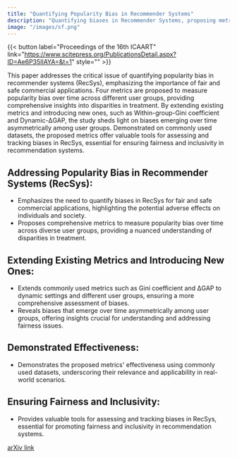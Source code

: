 ```yaml
---
title: "Quantifying Popularity Bias in Recommender Systems"
description: "Quantifying biases in Recommender Systems, proposing metrics to address fairness, demonstrated effectiveness on diverse datasets."
image: "/images/sf.png"
---
```


{{< button label="Proceedings of the 16th ICAART" link="https://www.scitepress.org/PublicationsDetail.aspx?ID=Ae6P35lIAYA=&t=1" style="" >}}

This paper addresses the critical issue of quantifying popularity bias in recommender systems (RecSys), emphasizing the importance of fair and safe commercial applications. Four metrics are proposed to measure popularity bias over time across different user groups, providing comprehensive insights into disparities in treatment. By extending existing metrics and introducing new ones, such as Within-group-Gini coefficient and Dynamic-ΔGAP, the study sheds light on biases emerging over time asymmetrically among user groups. Demonstrated on commonly used datasets, the proposed metrics offer valuable tools for assessing and tracking biases in RecSys, essential for ensuring fairness and inclusivity in recommendation systems.

## Addressing Popularity Bias in Recommender Systems (RecSys):

- Emphasizes the need to quantify biases in RecSys for fair and safe commercial applications, highlighting the potential adverse effects on individuals and society.
- Proposes comprehensive metrics to measure popularity bias over time across diverse user groups, providing a nuanced understanding of disparities in treatment.

## Extending Existing Metrics and Introducing New Ones:

- Extends commonly used metrics such as Gini coefficient and ΔGAP to dynamic settings and different user groups, ensuring a more comprehensive assessment of biases.
- Reveals biases that emerge over time asymmetrically among user groups, offering insights crucial for understanding and addressing fairness issues.

## Demonstrated Effectiveness:

- Demonstrates the proposed metrics' effectiveness using commonly used datasets, underscoring their relevance and applicability in real-world scenarios.

## Ensuring Fairness and Inclusivity:

- Provides valuable tools for assessing and tracking biases in RecSys, essential for promoting fairness and inclusivity in recommendation systems.

[arXiv link](https://arxiv.org/ftp/arxiv/papers/2310/2310.08455.pdf)
